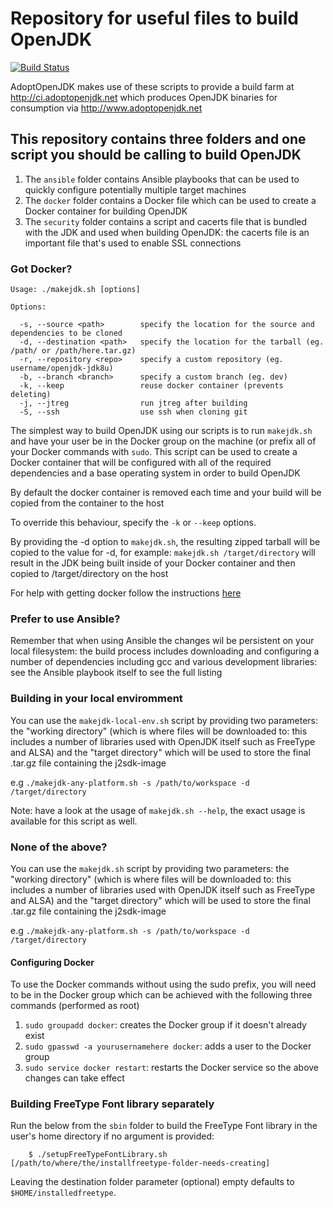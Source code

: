 # Repository for useful files to build OpenJDK

[![Build Status](https://travis-ci.org/AdoptOpenJDK/openjdk-build.svg?branch=master)](https://travis-ci.org/AdoptOpenJDK/openjdk-build)

AdoptOpenJDK makes use of these scripts to provide a build farm at http://ci.adoptopenjdk.net which produces OpenJDK binaries for consumption via http://www.adoptopenjdk.net

## This repository contains three folders and one script you should be calling to build OpenJDK

1. The `ansible` folder contains Ansible playbooks that can be used to quickly configure potentially multiple target machines
2. The `docker` folder contains a Docker file which can be used to create a Docker container for building OpenJDK
3. The `security` folder contains a script and cacerts file that is bundled with the JDK and used when building OpenJDK: the cacerts file is an important file that's used to enable SSL connections

### Got Docker?

```
Usage: ./makejdk.sh [options]

Options:

  -s, --source <path>        specify the location for the source and dependencies to be cloned
  -d, --destination <path>   specify the location for the tarball (eg. /path/ or /path/here.tar.gz)
  -r, --repository <repo>    specify a custom repository (eg. username/openjdk-jdk8u)
  -b, --branch <branch>      specify a custom branch (eg. dev)
  -k, --keep                 reuse docker container (prevents deleting)
  -j, --jtreg                run jtreg after building
  -S, --ssh                  use ssh when cloning git
```

The simplest way to build OpenJDK using our scripts is to run `makejdk.sh` and have your user be in the Docker group on the machine (or prefix all of your Docker commands with `sudo`. This script can be used to create a Docker container that will be configured with all of the required dependencies and a base operating system in order to build OpenJDK

By default the docker container is removed each time and your build will be copied from the container to the host

To override this behaviour, specify the `-k` or `--keep` options.

By providing the -d option to `makejdk.sh`, the resulting zipped tarball will be copied to the value for -d, for example:
`makejdk.sh /target/directory` will result in the JDK being built inside of your Docker container and then copied to /target/directory on the host

For help with getting docker follow the instructions [here](https://docs.docker.com/engine/installation/)

### Prefer to use Ansible?

Remember that when using Ansible the changes wil be persistent on your local filesystem: the build process includes downloading and configuring a number of dependencies including gcc and various development libraries: see the Ansible playbook itself to see the full listing

### Building in your local enviromment 

You can use the `makejdk-local-env.sh` script by providing two parameters: the "working directory" (which is where files will be downloaded to: this includes a number of libraries used with OpenJDK itself such as FreeType and ALSA) and the "target directory" which will be used to store the final .tar.gz file containing the j2sdk-image

e.g `./makejdk-any-platform.sh -s /path/to/workspace -d /target/directory`

Note: have a look at the usage of `makejdk.sh --help`, the exact usage is available for this script as well. 

### None of the above?

You can use the `makejdk.sh` script by providing two parameters: the "working directory" (which is where files will be downloaded to: this includes a number of libraries used with OpenJDK itself such as FreeType and ALSA) and the "target directory" which will be used to store the final .tar.gz file containing the j2sdk-image

e.g `./makejdk-any-platform.sh -s /path/to/workspace -d /target/directory`


#### Configuring Docker

To use the Docker commands without using the sudo prefix, you will need to be in the Docker group which can be achieved with the following three commands (performed as root)

1. `sudo groupadd docker`: creates the Docker group if it doesn't already exist
2. `sudo gpasswd -a yourusernamehere docker`: adds a user to the Docker group
3. `sudo service docker restart`: restarts the Docker service so the above changes can take effect


### Building FreeType Font library separately

Run the below from the `sbin` folder to build the FreeType Font library in the user's home directory if no argument is provided:
```
    $ ./setupFreeTypeFontLibrary.sh [/path/to/where/the/installfreetype-folder-needs-creating]
```
Leaving the destination folder parameter (optional) empty defaults to `$HOME/installedfreetype`.
